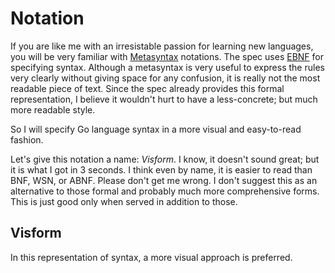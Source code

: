 # Notation

If you are like me with an irresistable passion for learning new languages, you
will be very familiar with
[Metasyntax](https://en.wikipedia.org/wiki/Metasyntax) notations. The spec uses
[EBNF](https://en.wikipedia.org/wiki/Extended_Backus%E2%80%93Naur_Form) for
specifying syntax. Although a metasyntax is very useful to express the rules
very clearly without giving space for any confusion, it is really not the most
readable piece of text. Since the spec already provides this formal
representation, I believe it wouldn't hurt to have a less-concrete; but much
more readable style.

So I will specify Go language syntax in a more visual and easy-to-read fashion.

Let's give this notation a name: *Visform*. I know, it doesn't sound great;
but it is what I got in 3 seconds. I think even by name, it is easier to read
than BNF, WSN, or ABNF. Please don't get me wrong. I don't suggest this as an
alternative to those formal and probably much more comprehensive forms. This is
just good only when served in addition to those.

## Visform

In this representation of syntax, a more visual approach is preferred.
